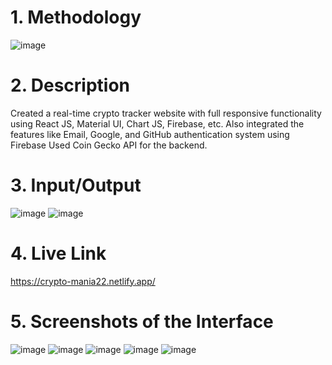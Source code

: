 # 1. Methodology
![image](https://user-images.githubusercontent.com/56390249/207505498-e874b513-aa12-4f6e-bf3b-d35df8fe6389.png)

# 2. Description
Created a real-time crypto tracker website with full responsive functionality using React JS, Material UI,
Chart JS, Firebase, etc. Also integrated the features like Email, Google, and GitHub authentication system using Firebase
Used Coin Gecko API for the backend.

# 3. Input/Output
![image](https://user-images.githubusercontent.com/56390249/207505284-bfc4e79f-f63d-49b7-8c04-bc1728212315.png)
![image](https://user-images.githubusercontent.com/56390249/207505311-1f63a156-3325-488b-8966-f39948726474.png)

# 4. Live Link
https://crypto-mania22.netlify.app/

# 5. Screenshots of the Interface
![image](https://user-images.githubusercontent.com/56390249/207505607-aabd3037-c4c8-4714-9e39-e6416b6b2138.png)
![image](https://user-images.githubusercontent.com/56390249/207505644-98963335-cf20-469c-b8cf-c3f8b64eaa1d.png)
![image](https://user-images.githubusercontent.com/56390249/207505667-7bca89dd-0e48-4c0b-ad18-dd549589bda0.png)
![image](https://user-images.githubusercontent.com/56390249/207505780-fa6442f7-257c-4f0f-af1e-5b9d47032217.png)
![image](https://user-images.githubusercontent.com/56390249/207505819-6c60e125-507b-4297-926e-ed134a866eaf.png)




